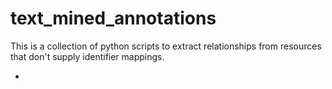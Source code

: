 # text_mined_annotations
This is a collection of python scripts to extract relationships from resources that don't supply identifier mappings.

-
